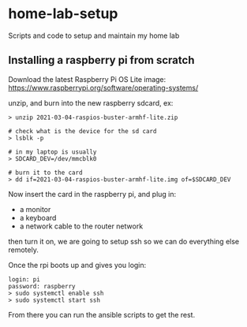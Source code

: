 # home-lab-setup
Scripts and code to setup and maintain my home lab


## Installing a raspberry pi from scratch

Download the latest Raspberry Pi OS Lite image:
https://www.raspberrypi.org/software/operating-systems/

unzip, and burn into the new raspberry sdcard, ex:
```
> unzip 2021-03-04-raspios-buster-armhf-lite.zip

# check what is the device for the sd card
> lsblk -p

# in my laptop is usually
> SDCARD_DEV=/dev/mmcblk0

# burn it to the card
> dd if=2021-03-04-raspios-buster-armhf-lite.img of=$SDCARD_DEV
```

Now insert the card in the raspberry pi, and plug in:
* a monitor
* a keyboard
* a network cable to the router network

then turn it on, we are going to setup ssh so we can do everything else
remotely.

Once the rpi boots up and gives you login:
```
login: pi
password: raspberry
> sudo systemctl enable ssh
> sudo systemctl start ssh
```

From there you can run the ansible scripts to get the rest.

